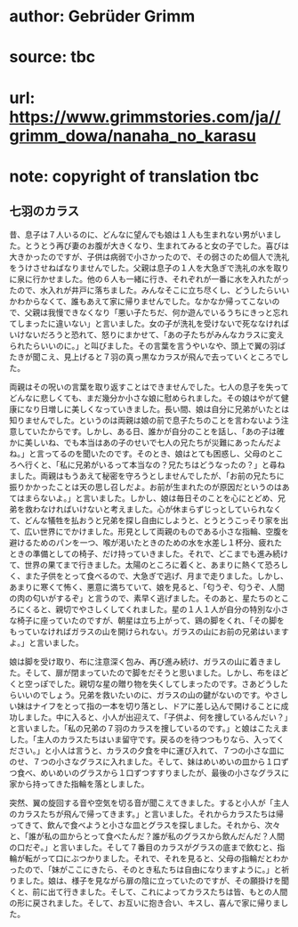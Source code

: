 # author: Gebrüder Grimm
# source: tbc
# url: https://www.grimmstories.com/ja//grimm_dowa/nanaha_no_karasu
# note: copyright of translation tbc

## 七羽のカラス 

昔、息子は７人いるのに、どんなに望んでも娘は１人も生まれない男がいました。とうとう再び妻のお腹が大きくなり、生まれてみると女の子でした。喜びは大きかったのですが、子供は病弱で小さかったので、その弱さのため個人で洗礼をうけさせねばなりませんでした。父親は息子の１人を大急ぎで洗礼の水を取りに泉に行かせました。他の６人も一緒に行き、それぞれが一番に水を入れたがったので、水入れが井戸に落ちました。みんなそこに立ち尽くし、どうしたらいいかわからなくて、誰もあえて家に帰りませんでした。なかなか帰ってこないので、父親は我慢できなくなり「悪い子たちだ、何か遊んでいるうちにきっと忘れてしまったに違いない」と言いました。女の子が洗礼を受けないで死ななければいけないだろうと恐れて、怒りにまかせて、「あの子たちがみんなカラスに変えられたらいいのに。」と叫びました。その言葉を言うやいなや、頭上で翼の羽ばたきが聞こえ、見上げると７羽の真っ黒なカラスが飛んで去っていくところでした。

両親はその呪いの言葉を取り返すことはできませんでした。七人の息子を失ってどんなに悲しくても、まだ幾分か小さな娘に慰められました。その娘はやがて健康になり日増しに美しくなっていきました。長い間、娘は自分に兄弟がいたとは知りませんでした。というのは両親は娘の前で息子たちのことを言わないよう注意していたからです。しかし、ある日、誰かが自分のことを話し、「あの子は確かに美しいね、でも本当はあの子のせいで七人の兄たちが災難にあったんだよね。」と言ってるのを聞いたのです。そのとき、娘はとても困惑し、父母のところへ行くと、「私に兄弟がいるって本当なの？兄たちはどうなったの？」と尋ねました。両親はもうあえて秘密を守ろうとしませんでしたが、「お前の兄たちに振りかかったことは天の思し召しだよ。お前が生まれたのが原因だというのはあてはまらないよ。」と言いました。しかし、娘は毎日そのことを心にとどめ、兄弟を救わなければいけないと考えました。心が休まらずじっとしていられなくて、どんな犠牲を払おうと兄弟を探し自由にしようと、とうとうこっそり家を出て、広い世界にでかけました。形見として両親のものである小さな指輪、空腹を避けるためのパンを一つ、喉が渇いたときのための水を水差し１杯分、疲れたときの準備としての椅子、だけ持っていきました。それで、どこまでも進み続けて、世界の果てまで行きました。太陽のところに着くと、あまりに熱くて恐ろしく、また子供をとって食べるので、大急ぎで逃げ、月まで走りました。しかし、あまりに寒くて怖く、悪意に満ちていて、娘を見ると、「匂うぞ、匂うぞ、人間の肉の匂いがするぞ」と言うので、素早く逃げました。そのあと、星たちのところにくると、親切でやさしくしてくれました。星の１人１人が自分の特別な小さな椅子に座っていたのですが、朝星は立ち上がって、鶏の脚をくれ、「その脚をもっていなければガラスの山を開けられない。ガラスの山にお前の兄弟はいますよ。」と言いました。

娘は脚を受け取り、布に注意深く包み、再び進み続け、ガラスの山に着きました。そして、扉が閉まっていたので脚をだそうと思いました。しかし、布をほどくと空っぽでした。親切な星の贈り物を失くしてしまったのです。さあどうしたらいいのでしょう。兄弟を救いたいのに、ガラスの山の鍵がないのです。やさしい妹はナイフをとって指の一本を切り落とし、ドアに差し込んで開けることに成功しました。中に入ると、小人が出迎えて、「子供よ、何を捜しているんだい？」と言いました。「私の兄弟の７羽のカラスを捜しているのです。」と娘はこたえました。「主人のカラスたちはいま留守です。戻るのを待つつもりなら、入ってください。」と小人は言うと、カラスの夕食を中に運び入れて、７つの小さな皿にのせ、７つの小さなグラスに入れました。そして、妹はめいめいの皿から１口ずつ食べ、めいめいのグラスから１口ずつすすりましたが、最後の小さなグラスに家から持ってきた指輪を落としました。

突然、翼の旋回する音や空気を切る音が聞こえてきました。すると小人が「主人のカラスたちが飛んで帰ってきます。」と言いました。それからカラスたちは帰ってきて、飲んで食べようと小さな皿とグラスを探しました。それから、次々と、「誰が私の皿からとって食べたんだ？誰が私のグラスから飲んだんだ？人間の口だぞ。」と言いました。そして７番目のカラスがグラスの底まで飲むと、指輪が転がって口にぶつかりました。それで、それを見ると、父母の指輪だとわかったので、「妹がここにきたら、そのとき私たちは自由になりますように。」と祈りました。娘は、様子を見ながら扉の陰に立っていたのですが、その願掛けを聞くと、前に出て行きました。そして、これによってカラスたちは皆、もとの人間の形に戻されました。そして、お互いに抱き合い、キスし、喜んで家に帰りました。

